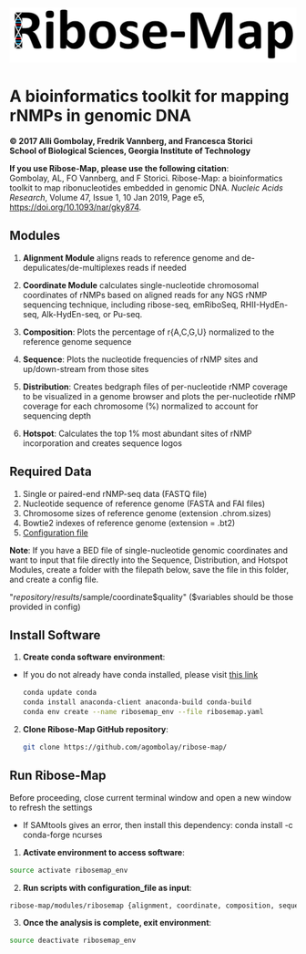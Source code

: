 ![Logo](https://github.com/agombolay/Images/blob/master/Logo.png)
# A bioinformatics toolkit for mapping rNMPs in genomic DNA
**© 2017 Alli Gombolay, Fredrik Vannberg, and Francesca Storici**  
**School of Biological Sciences, Georgia Institute of Technology**

**If you use Ribose-Map, please use the following citation**:  
Gombolay, AL, FO Vannberg, and F Storici. Ribose-Map: a bioinformatics toolkit to map ribonucleotides embedded in genomic DNA. *Nucleic Acids Research*, Volume 47, Issue 1, 10 Jan 2019, Page e5, https://doi.org/10.1093/nar/gky874. 

## Modules
1. **Alignment Module** aligns reads to reference genome and de-depulicates/de-multiplexes reads if needed

2. **Coordinate Module** calculates single-nucleotide chromosomal coordinates of rNMPs based on aligned reads for any NGS rNMP sequencing technique, including ribose-seq, emRiboSeq, RHII-HydEn-seq, Alk-HydEn-seq, or Pu-seq.  

3. **Composition**: Plots the percentage of r{A,C,G,U} normalized to the reference genome sequence  

4. **Sequence**: Plots the nucleotide frequencies of rNMP sites and up/down-stream from those sites  

5. **Distribution**: Creates bedgraph files of per-nucleotide rNMP coverage to be visualized in a genome browser and plots the per-nucleotide rNMP coverage for each chromosome (%) normalized to account for sequencing depth

6. **Hotspot**: Calculates the top 1% most abundant sites of rNMP incorporation and creates sequence logos

## Required Data
1. Single or paired-end rNMP-seq data (FASTQ file)
2. Nucleotide sequence of reference genome (FASTA and FAI files)
3. Chromosome sizes of reference genome (extension .chrom.sizes)
4. Bowtie2 indexes of reference genome (extension = .bt2)
5. [Configuration file](https://github.com/agombolay/ribose-map/blob/master/lib/sample.config)

**Note**: If you have a BED file of single-nucleotide genomic coordinates and want to input that file directly into the Sequence, Distribution, and Hotspot Modules, create a folder with the filepath below, save the file in this folder, and create a config file.

"$repository/results/$sample/coordinate$quality" ($variables should be those provided in config)

## Install Software

1. **Create conda software environment**:  
* If you do not already have conda installed, please visit [this link](https://docs.conda.io/projects/conda/en/latest/user-guide/install/index.html)
   ```bash
   conda update conda
   conda install anaconda-client anaconda-build conda-build
   conda env create --name ribosemap_env --file ribosemap.yaml
   ```

2. **Clone Ribose-Map GitHub repository**:  
   ```bash
   git clone https://github.com/agombolay/ribose-map/
   ```
   
## Run Ribose-Map
Before proceeding, close current terminal window and open a new window to refresh the settings  
* If SAMtools gives an error, then install this dependency: conda install -c conda-forge ncurses

1. **Activate environment to access software**:
```bash
source activate ribosemap_env
```

2. **Run scripts with configuration_file as input**:
```bash
ribose-map/modules/ribosemap {alignment, coordinate, composition, sequence, distribution, hotspot} config
```

3. **Once the analysis is complete, exit environment**:  
```bash
source deactivate ribosemap_env
```
